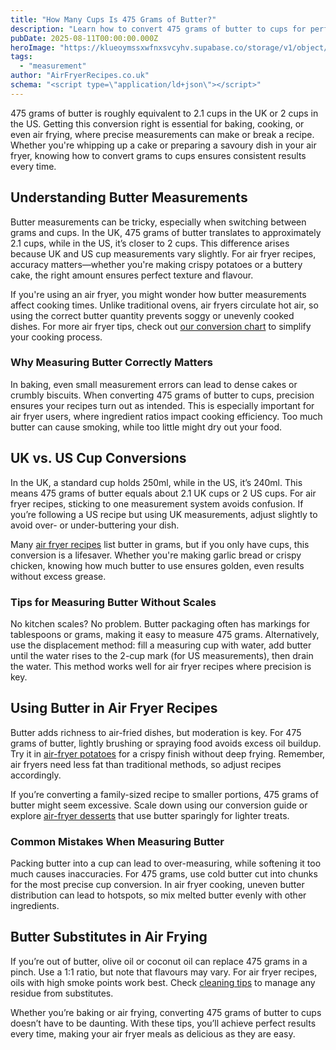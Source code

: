 ```yaml
---
title: "How Many Cups Is 475 Grams of Butter?"
description: "Learn how to convert 475 grams of butter to cups for perfect baking results every time. Includes UK & US measurements and air fryer tips."
pubDate: 2025-08-11T00:00:00.000Z
heroImage: "https://klueoymssxwfnxsvcyhv.supabase.co/storage/v1/object/public/md/how-many-cups-is-475-grams-of-butter-c6819df2.webp"
tags:
  - "measurement"
author: "AirFryerRecipes.co.uk"
schema: "<script type=\"application/ld+json\"></script>"
---
```


<p>475 grams of butter is roughly equivalent to 2.1 cups in the UK or 2 cups in the US. Getting this conversion right is essential for baking, cooking, or even air frying, where precise measurements can make or break a recipe. Whether you're whipping up a cake or preparing a savoury dish in your air fryer, knowing how to convert grams to cups ensures consistent results every time.</p>

<h2>Understanding Butter Measurements</h2>  
<p>Butter measurements can be tricky, especially when switching between grams and cups. In the UK, 475 grams of butter translates to approximately 2.1 cups, while in the US, it’s closer to 2 cups. This difference arises because UK and US cup measurements vary slightly. For air fryer recipes, accuracy matters—whether you're making crispy potatoes or a buttery cake, the right amount ensures perfect texture and flavour.</p>  

<p>If you're using an air fryer, you might wonder how butter measurements affect cooking times. Unlike traditional ovens, air fryers circulate hot air, so using the correct butter quantity prevents soggy or unevenly cooked dishes. For more air fryer tips, check out <a href=https://www.airfryerrecipe.co.uk/air-fryer-conversion-chart>our conversion chart</a> to simplify your cooking process.</p>  

<h3>Why Measuring Butter Correctly Matters</h3>  
<p>In baking, even small measurement errors can lead to dense cakes or crumbly biscuits. When converting 475 grams of butter to cups, precision ensures your recipes turn out as intended. This is especially important for air fryer users, where ingredient ratios impact cooking efficiency. Too much butter can cause smoking, while too little might dry out your food.</p>  

<h2>UK vs. US Cup Conversions</h2>  
<p>In the UK, a standard cup holds 250ml, while in the US, it’s 240ml. This means 475 grams of butter equals about 2.1 UK cups or 2 US cups. For air fryer recipes, sticking to one measurement system avoids confusion. If you’re following a US recipe but using UK measurements, adjust slightly to avoid over- or under-buttering your dish.</p>  

<p>Many <a href=https://www.airfryerrecipe.co.uk/recipes>air fryer recipes</a> list butter in grams, but if you only have cups, this conversion is a lifesaver. Whether you're making garlic bread or crispy chicken, knowing how much butter to use ensures golden, even results without excess grease.</p>  

<h3>Tips for Measuring Butter Without Scales</h3>  
<p>No kitchen scales? No problem. Butter packaging often has markings for tablespoons or grams, making it easy to measure 475 grams. Alternatively, use the displacement method: fill a measuring cup with water, add butter until the water rises to the 2-cup mark (for US measurements), then drain the water. This method works well for air fryer recipes where precision is key.</p>  

<h2>Using Butter in Air Fryer Recipes</h2>  
<p>Butter adds richness to air-fried dishes, but moderation is key. For 475 grams of butter, lightly brushing or spraying food avoids excess oil buildup. Try it in <a href=https://www.airfryerrecipe.co.uk/recipe-category/potatoes>air-fryer potatoes</a> for a crispy finish without deep frying. Remember, air fryers need less fat than traditional methods, so adjust recipes accordingly.</p>  

<p>If you’re converting a family-sized recipe to smaller portions, 475 grams of butter might seem excessive. Scale down using our conversion guide or explore <a href=https://www.airfryerrecipe.co.uk/recipe-category/dessert>air-fryer desserts</a> that use butter sparingly for lighter treats.</p>  

<h3>Common Mistakes When Measuring Butter</h3>  
<p>Packing butter into a cup can lead to over-measuring, while softening it too much causes inaccuracies. For 475 grams, use cold butter cut into chunks for the most precise cup conversion. In air fryer cooking, uneven butter distribution can lead to hotspots, so mix melted butter evenly with other ingredients.</p>  

<h2>Butter Substitutes in Air Frying</h2>  
<p>If you’re out of butter, olive oil or coconut oil can replace 475 grams in a pinch. Use a 1:1 ratio, but note that flavours may vary. For air fryer recipes, oils with high smoke points work best. Check <a href=https://www.airfryerrecipe.co.uk/air-fryer-cleaner>cleaning tips</a> to manage any residue from substitutes.</p>  

<p>Whether you’re baking or air frying, converting 475 grams of butter to cups doesn’t have to be daunting. With these tips, you’ll achieve perfect results every time, making your air fryer meals as delicious as they are easy.</p>
